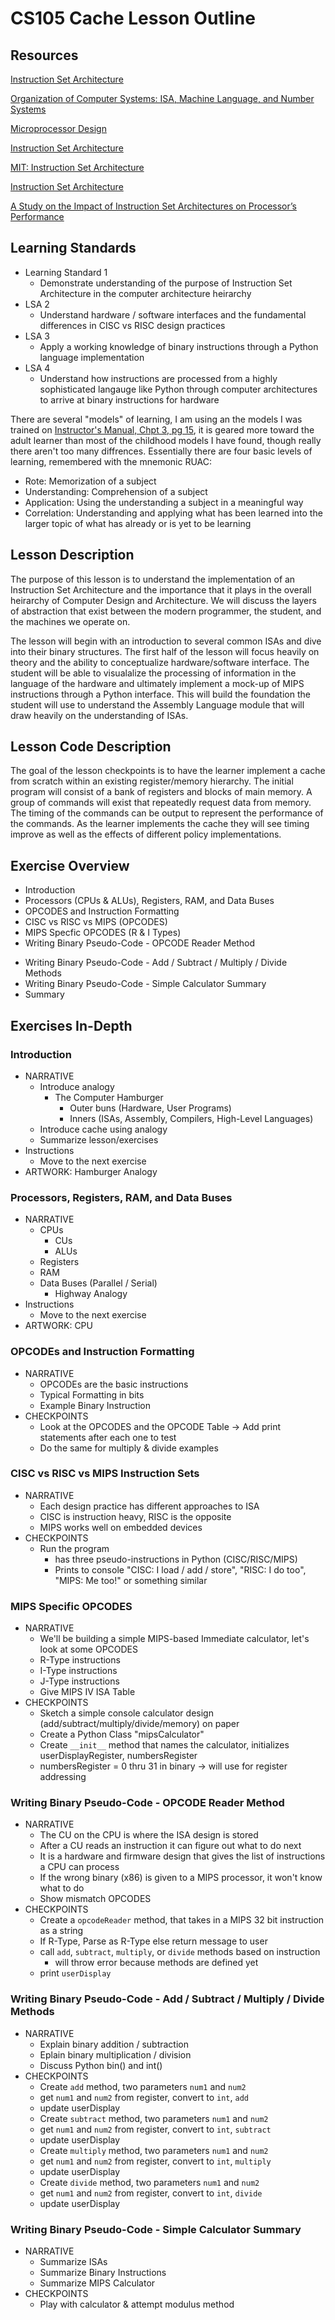 # CS105 Cache Lesson Outline

## Resources
[Instruction Set Architecture](http://www.cs.kent.edu/~durand/CS0/Notes/Chapter05/isa.html)

[Organization of Computer Systems: ISA, Machine Language, and Number Systems](https://www.cise.ufl.edu/~mssz/CompOrg/CDA-lang.html)

[Microprocessor Design](https://en.wikibooks.org/wiki/Microprocessor_Design/Instruction_Set_Architectures)

[Instruction Set Architecture](https://minnie.tuhs.org/CompArch/Lectures/week02.html)

[MIT: Instruction Set Architecture](https://ocw.mit.edu/courses/electrical-engineering-and-computer-science/6-004-computation-structures-spring-2017/c9/c9s1/)

[Instruction Set Architecture](https://www.cs.swarthmore.edu/~bryce/cs31/f16/readings/Instruction_Set_Architecture.pdf)

[A Study on the Impact of Instruction Set Architectures on Processor’s Performance](https://scholarworks.wmich.edu/cgi/viewcontent.cgi?article=2517&context=masters_theses)

## Learning Standards

- Learning Standard 1
  - Demonstrate understanding of the purpose of Instruction Set Architecture in the computer architecture heirarchy
- LSA 2
  - Understand hardware / software interfaces and the fundamental differences in CISC vs RISC design practices
- LSA 3
  - Apply a working knowledge of binary instructions through a Python language implementation
- LSA 4
  - Understand how instructions are processed from a highly sophisticated langauge like Python through computer architectures to arrive at binary instructions for hardware

There are several "models" of learning, I am using an the models I was trained on [Instructor's Manual, Chpt 3, pg 15](https://www.faa.gov/regulations_policies/handbooks_manuals/aviation/aviation_instructors_handbook/media/05_aih_chapter_3.pdf), it is geared more toward the adult learner than most of the childhood models I have found, though really there aren't too many diffrences. Essentially there are four basic levels of learning, remembered with the mnemonic RUAC:

- Rote: Memorization of a subject
- Understanding: Comprehension of a subject
- Application: Using the understanding a subject in a meaningful way
- Correlation: Understanding and applying what has been learned into the larger topic of what has already or is yet to be learning

## Lesson Description

The purpose of this lesson is to understand the implementation of an Instruction Set Architecture and the importance that it plays in the overall heirarchy of Computer Design and Architecture. We will discuss the layers of abstraction that exist between the modern programmer, the student, and the machines we operate on.

The lesson will begin with an introduction to several common ISAs and dive into their binary structures. The first half of the lesson will focus heavily on theory and the ability to conceptualize hardware/software interface. The student will be able to visualalize the processing of information in the language of the hardware and ultimately implement a mock-up of MIPS instructions through a Python interface. This will build the foundation the student will use to understand the Assembly Language module that will draw heavily on the understanding of ISAs.

## Lesson Code Description

The goal of the lesson checkpoints is to have the learner implement a cache from scratch within an existing register/memory hierarchy. The initial program will consist of a bank of registers and blocks of main memory. A group of commands will exist that repeatedly request data from memory. The timing of the commands can be output to represent the performance of the commands. As the learner implements the cache they will see timing improve as well as the effects of different policy implementations.

## Exercise Overview

- Introduction
- Processors (CPUs & ALUs), Registers, RAM, and Data Buses
- OPCODES and Instruction Formatting
- CISC vs RISC vs MIPS (OPCODES)
- MIPS Specfic OPCODES (R & I Types)
- Writing Binary Pseudo-Code - OPCODE Reader Method
<!-- - Writing Binary Pseudo-Code - Load / Store Methods -->
- Writing Binary Pseudo-Code - Add / Subtract / Multiply / Divide Methods
- Writing Binary Pseudo-Code - Simple Calculator Summary
- Summary

## Exercises In-Depth

### Introduction
- NARRATIVE
  - Introduce analogy
    - The Computer Hamburger
      - Outer buns (Hardware, User Programs)
      - Inners (ISAs, Assembly, Compilers, High-Level Languages)
  - Introduce cache using analogy
  - Summarize lesson/exercises
- Instructions
  - Move to the next exercise
- ARTWORK: Hamburger Analogy

### Processors, Registers, RAM, and Data Buses
- NARRATIVE
  - CPUs
    - CUs
    - ALUs
  - Registers
  - RAM
  - Data Buses (Parallel / Serial)
    - Highway Analogy
- Instructions
  - Move to the next exercise
- ARTWORK: CPU

###	OPCODEs and Instruction Formatting
- NARRATIVE
  - OPCODEs are the basic instructions
  - Typical Formatting in bits
  - Example Binary Instruction
- CHECKPOINTS
  - Look at the OPCODES and the OPCODE Table -> Add print statements after each one to test
  - Do the same for multiply & divide examples

### CISC vs RISC vs MIPS Instruction Sets
- NARRATIVE
  - Each design practice has different approaches to ISA
  - CISC is instruction heavy, RISC is the opposite
  - MIPS works well on embedded devices
- CHECKPOINTS
  - Run the program
    - has three pseudo-instructions in Python (CISC/RISC/MIPS)
    - Prints to console "CISC: I load / add / store", "RISC: I do too", "MIPS: Me too!" or something similar

### MIPS Specific OPCODES
- NARRATIVE
  - We'll be building a simple MIPS-based Immediate calculator, let's look at some OPCODES
  - R-Type instructions
  - I-Type instructions
  - J-Type instructions
  - Give MIPS IV ISA Table
- CHECKPOINTS
  - Sketch a simple console calculator design (add/subtract/multiply/divide/memory) on paper
  - Create a Python Class "mipsCalculator"
  - Create `__init__` method that names the calculator, initializes userDisplayRegister, numbersRegister
  - numbersRegister = 0 thru 31 in binary -> will use for register addressing

### Writing Binary Pseudo-Code - OPCODE Reader Method
- NARRATIVE
  - The CU on the CPU is where the ISA design is stored
  - After a CU reads an instruction it can figure out what to do next
  - It is a hardware and firmware design that gives the list of instructions a CPU can process
  - If the wrong binary (x86) is given to a MIPS processor, it won't know what to do
  - Show mismatch OPCODES
- CHECKPOINTS
  - Create a `opcodeReader` method, that takes in a MIPS 32 bit instruction as a string
  - If R-Type, Parse as R-Type else return message to user
  - call `add`, `subtract`, `multiply`, or `divide` methods based on instruction
    - will throw error because methods are defined yet
  - print `userDisplay`

<!-- ### Writing Binary Pseudo-Code - Load / Store Methods
- NARRATIVE
  - After a CU reads an instruction it can figure out what to do next
  - Sometimes we are loading / store information we already have used
  - Load functions (from registers) and Store functions (into registers)
  - Why use registers? explanation
- CHECKPOINTS
  - Create a `load` method
  - Return data from specific position in registerArray
  - Create `store` method
  - Store data into a specifc position in register (overwrite) -->

### Writing Binary Pseudo-Code - Add / Subtract / Multiply / Divide Methods
- NARRATIVE
  - Explain binary addition / subtraction
  - Eplain binary multiplication / division
  - Discuss Python bin() and int()
- CHECKPOINTS
  - Create `add` method, two parameters `num1` and `num2`
  - get `num1` and `num2` from register, convert to `int`, `add`
  - update userDisplay
  - Create `subtract` method, two parameters `num1` and `num2`
  - get `num1` and `num2` from register, convert to `int`, `subtract`
  - update userDisplay
  - Create `multiply` method, two parameters `num1` and `num2`
  - get `num1` and `num2` from register, convert to `int`, `multiply`
  - update userDisplay
  - Create `divide` method, two parameters `num1` and `num2`
  - get `num1` and `num2` from register, convert to `int`, `divide`
  - update userDisplay

### Writing Binary Pseudo-Code - Simple Calculator Summary
- NARRATIVE
  - Summarize ISAs
  - Summarize Binary Instructions
  - Summarize MIPS Calculator
- CHECKPOINTS
  - Play with calculator & attempt modulus method
